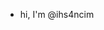 - hi, I'm @ihs4ncim

<!---
ihs4ncim/ihs4ncim is a ✨ special ✨ repository because its `README.md` (this file) appears on your GitHub profile.
You can click the Preview link to take a look at your changes.
--->
